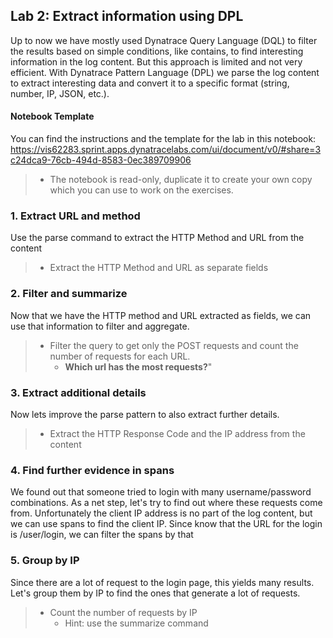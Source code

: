 ## Lab 2: Extract information using DPL
Up to now we have mostly used Dynatrace Query Language (DQL) to filter the results based on simple conditions, like contains, to find interesting information in the log content. But this approach is limited and not very efficient. With Dynatrace Pattern Language (DPL) we parse the log content to extract interesting data and convert it to a specific format (string, number, IP, JSON, etc.).

#### Notebook Template
You can find the instructions and the template for the lab in this notebook: 
https://vis62283.sprint.apps.dynatracelabs.com/ui/document/v0/#share=3c24dca9-76cb-494d-8583-0ec389709906
> - The notebook is read-only, duplicate it to create your own copy which you can use to work on the exercises. 


### 1. Extract URL and method
Use the parse command to extract the HTTP Method and URL from the content
> - Extract the HTTP Method and URL as separate fields


### 2. Filter and summarize
Now that we have the HTTP method and URL extracted as fields, we can use that information to filter and aggregate. 
> - Filter the query to get only the POST requests and count the number of requests for each URL.
>   -  **Which url has the most requests?**"

### 3. Extract additional details
Now lets improve the parse pattern to also extract further details.
> - Extract the HTTP Response Code and the IP address from the content

### 4. Find further evidence in spans

We found out that someone tried to login with many username/password combinations. As a net step, let's try to find out where these requests come from. Unfortunately the client IP address is no part of the log content, but we can use spans to find the client IP. Since know that the URL for the login is /user/login, we can filter the spans by that

### 5. Group by IP

Since there are a lot of request to the login page, this yields many results. Let's group them by IP to find the ones that generate a lot of requests.
> - Count the number of requests by IP
>   - Hint: use the summarize command
